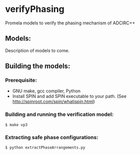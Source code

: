 # verifyPhasing
Promela models to verify the phasing mechanism of ADCIRC++

## Models:
Description of models to come.

## Building the models:
### Prerequisite:
- GNU make, gcc compiler, Python
- Install SPIN and add SPIN executable to your path. (See http://spinroot.com/spin/whatispin.html)
### Building and running the verification model:
```
$ make vp3
```
### Extracting safe phase configurations:
```
$ python extractPhaseArrangements.py
```

